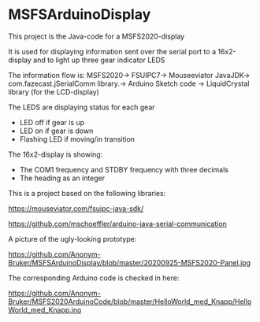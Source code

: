 # MSFSArduinoDisplay

This project is the Java-code for a MSFS2020-display

It is used for displaying information sent over the serial port to a 16x2-display and to light up three gear indicator LEDS

The information flow is:
MSFS2020->
  FSUIPC7->
    Mouseeviator JavaJDK->
      com.fazecast.jSerialComm library.->
        Arduino Sketch code ->
          LiquidCrystal library (for the LCD-display)

The LEDS are displaying status for each gear
  - LED off if gear is up
  - LED on if gear is down
  - Flashing LED if moving/in transition

The 16x2-display is showing:
  - The COM1 frequency and STDBY frequency with three decimals 
  - The heading as an integer

This is a project based on the following libraries:

  https://mouseviator.com/fsuipc-java-sdk/

  https://github.com/mschoeffler/arduino-java-serial-communication


A picture of the ugly-looking prototype:

  https://github.com/Anonym-Bruker/MSFSArduinoDisplay/blob/master/20200925-MSFS2020-Panel.jpg
  
  The corresponding Arduino code is checked in here:
  
  https://github.com/Anonym-Bruker/MSFS2020ArduinoCode/blob/master/HelloWorld_med_Knapp/HelloWorld_med_Knapp.ino
